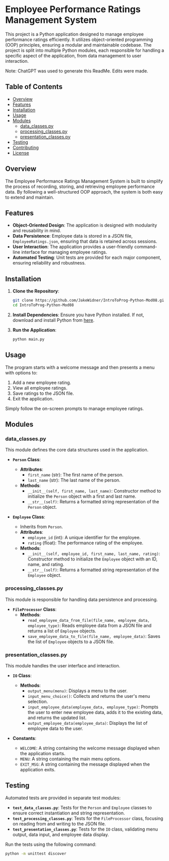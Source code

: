 # Employee Performance Ratings Management System

This project is a Python application designed to manage employee performance ratings efficiently. It utilizes object-oriented programming (OOP) principles, ensuring a modular and maintainable codebase. The project is split into multiple Python modules, each responsible for handling a specific aspect of the application, from data management to user interaction.

Note: ChatGPT was used to generate this ReadMe. Edits were made.

## Table of Contents

- [Overview](#overview)
- [Features](#features)
- [Installation](#installation)
- [Usage](#usage)
- [Modules](#modules)
  - [data_classes.py](#data_classespy)
  - [processing_classes.py](#processing_classespy)
  - [presentation_classes.py](#presentation_classespy)
- [Testing](#testing)
- [Contributing](#contributing)
- [License](#license)

## Overview

The Employee Performance Ratings Management System is built to simplify the process of recording, storing, and retrieving employee performance data. By following a well-structured OOP approach, the system is both easy to extend and maintain.

## Features

- **Object-Oriented Design**: The application is designed with modularity and reusability in mind.
- **Data Persistence**: Employee data is stored in a JSON file, `EmployeeRatings.json`, ensuring that data is retained across sessions.
- **User Interaction**: The application provides a user-friendly command-line interface for managing employee ratings.
- **Automated Testing**: Unit tests are provided for each major component, ensuring reliability and robustness.

## Installation

1. **Clone the Repository**:
   ```bash
   git clone https://github.com/JakeWidner/IntroToProg-Python-Mod08.git
   cd IntroToProg-Python-Mod08
2. **Install Dependencies**:
   Ensure you have Python installed. If not, download and install Python from [here](https://www.python.org/downloads/).

3. **Run the Application**:
   ```bash
   python main.py
   
## Usage

The program starts with a welcome message and then presents a menu with options to:
1. Add a new employee rating.
2. View all employee ratings.
3. Save ratings to the JSON file.
4. Exit the application.

Simply follow the on-screen prompts to manage employee ratings.

## Modules

### data_classes.py

This module defines the core data structures used in the application.

- **`Person` Class**:
  - **Attributes**:
    - `first_name` (str): The first name of the person.
    - `last_name` (str): The last name of the person.
  - **Methods**:
    - `__init__(self, first_name, last_name)`: Constructor method to initialize the `Person` object with a first and last name.
    - `__str__(self)`: Returns a formatted string representation of the `Person` object.

- **`Employee` Class**:
  - Inherits from `Person`.
  - **Attributes**:
    - `employee_id` (int): A unique identifier for the employee.
    - `rating` (float): The performance rating of the employee.
  - **Methods**:
    - `__init__(self, employee_id, first_name, last_name, rating)`: Constructor method to initialize the `Employee` object with an ID, name, and rating.
    - `__str__(self)`: Returns a formatted string representation of the `Employee` object.

### processing_classes.py

This module is responsible for handling data persistence and processing.

- **`FileProcessor` Class**:
  - **Methods**:
    - `read_employee_data_from_file(file_name, employee_data, employee_type)`: Reads employee data from a JSON file and returns a list of `Employee` objects.
    - `save_employee_data_to_file(file_name, employee_data)`: Saves the list of `Employee` objects to a JSON file.

### presentation_classes.py

This module handles the user interface and interaction.

- **`IO` Class**:
  - **Methods**:
    - `output_menu(menu)`: Displays a menu to the user.
    - `input_menu_choice()`: Collects and returns the user's menu selection.
    - `input_employee_data(employee_data, employee_type)`: Prompts the user to enter new employee data, adds it to the existing data, and returns the updated list.
    - `output_employee_data(employee_data)`: Displays the list of employee data to the user.

- **Constants**:
  - `WELCOME`: A string containing the welcome message displayed when the application starts.
  - `MENU`: A string containing the main menu options.
  - `EXIT_MSG`: A string containing the message displayed when the application exits.

## Testing

Automated tests are provided in separate test modules:

- **`test_data_classes.py`**: Tests for the `Person` and `Employee` classes to ensure correct instantiation and string representation.
- **`test_processing_classes.py`**: Tests for the `FileProcessor` class, focusing on reading from and writing to the JSON file.
- **`test_presentation_classes.py`**: Tests for the `IO` class, validating menu output, data input, and employee data display.

Run the tests using the following command:
```bash
python -m unittest discover
